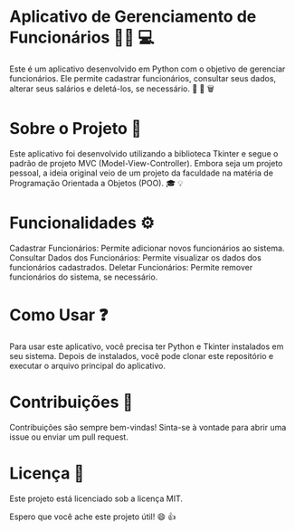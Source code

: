 # Aplicativo de Gerenciamento de Funcionários :office_worker: :computer:
Este é um aplicativo desenvolvido em Python com o objetivo de gerenciar funcionários. Ele permite cadastrar funcionários, consultar seus dados, alterar seus salários e deletá-los, se necessário. :memo: :mag_right: :wastebasket:

# Sobre o Projeto :open_book:
Este aplicativo foi desenvolvido utilizando a biblioteca Tkinter e segue o padrão de projeto MVC (Model-View-Controller). Embora seja um projeto pessoal, a ideia original veio de um projeto da faculdade na matéria de Programação Orientada a Objetos (POO). :mortar_board: :bulb:

# Funcionalidades :gear:
Cadastrar Funcionários: Permite adicionar novos funcionários ao sistema.
Consultar Dados dos Funcionários: Permite visualizar os dados dos funcionários cadastrados.
Deletar Funcionários: Permite remover funcionários do sistema, se necessário.

# Como Usar :question:
Para usar este aplicativo, você precisa ter Python e Tkinter instalados em seu sistema. Depois de instalados, você pode clonar este repositório e executar o arquivo principal do aplicativo.

# Contribuições :handshake:
Contribuições são sempre bem-vindas! Sinta-se à vontade para abrir uma issue ou enviar um pull request.

# Licença :scroll:
Este projeto está licenciado sob a licença MIT.

Espero que você ache este projeto útil! :smile: :+1:
